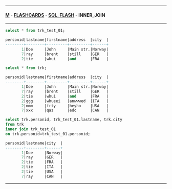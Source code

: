 
---

#### [M](https://github.com/ttltrk/TTT/blob/master/menu.md) - [FLASHCARDS](https://github.com/ttltrk/TTT/tree/master/FLASHCARDS/FLASHCARDS.md) - [SQL_FLASH](https://github.com/ttltrk/TTT/tree/master/FLASHCARDS/SQL_FLASH/SQL_FLASH.md) - INNER_JOIN

---

```sql
select * from trk_test_01;

personid|lastname|firstname|address  |city  |
--------+--------+---------+---------+------+
       1|Doe     |John     |Main str.|Norway|
       7|ray     |brent    |still    |GER   |
       2|tie     |whui     |and      |FRA   |
```

```sql
select * from trk;

personid|lastname|firstname|address  |city  |
--------+--------+---------+---------+------+
       1|Doe     |John     |Main str.|Norway|
       7|ray     |brent    |still    |GER   |
       2|tie     |whui     |and      |FRA   |
       2|ggg     |whueei   |anwwwed  |ITA   |
       2|mmm     |frty     |heyho    |USA   |
       7|xxx     |qaz      |edc      |CAN   |
```

```sql
select trk.personid, trk_test_01.lastname, trk.city
from trk
inner join trk_test_01
on trk.personid=trk_test_01.personid;

personid|lastname|city  |
--------+--------+------+
       1|Doe     |Norway|
       7|ray     |GER   |
       2|tie     |FRA   |
       2|tie     |ITA   |
       2|tie     |USA   |
       7|ray     |CAN   |
```

---
